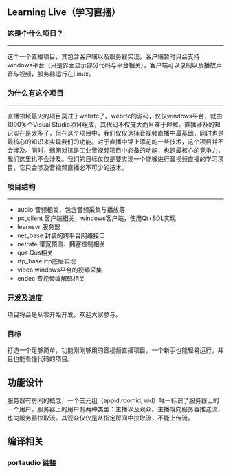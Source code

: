 ## Learning Live（学习直播）
### 这是个什么项目？
--- 
这个一个直播项目，其包含客户端以及服务器实现。客户端暂时只会支持windows平台（只是界面显示部分代码与平台相关），客户端可以录制以及播放声音与视频，服务器运行在Linux。

### 为什么有这个项目
--- 
直播领域最火的项目莫过于webrtc了。webrtc的源码，仅仅windows平台，就由1000多个Visual Studio项目组成，其代码不仅庞大而且难于理解。直播涉及的知识实在是太多了，但在这个项目中，我们仅仅选择音视频直播中最基础，同时也是最核心的知识来实现我们的功能。对于直播中锦上添花的一些技术，这个项目并不会涉及。同时，弱网对抗是工业音视频项目中必备的功能，也是最核心的竞争力，我们这里也不会涉及。我们的目标仅仅是要实现一个能够进行音视频直播的学习项目，它只会涉及音视频直播必不可少的技术。

### 项目结构
--- 
* audio 音频相关，包含音频采集与播放等
* pc_client 客户端相关，windows客户端，使用Qt+SDL实现
* learnsvr 服务器
* net_base 封装的跨平台网络接口
* netrate 带宽预测、拥塞控制相关
* qos Qos相关
* rtp_base rtp底层实现
* video windows平台的视频采集
* endec 音视频编解码相关

### 开发及进度
项目将会是从零开始开发，欢迎大家参与。

### 目标
打造一个足够简单，功能刚刚够用的音视频直播项目，一个新手也能轻易运行，并且也能看懂代码的项目。

## 功能设计
服务器有房间的概念，一个三元组（appid,roomid, uid）唯一标识了服务器上的一个用户。服务器上的用户有两种类型：主播以及观众。主播既向服务器推送流，也向服务器拉取流。其观众仅仅是从指定房间中拉取流，不能上传流。

## 编译相关
### portaudio [链接](http://portaudio.com/docs/v19-doxydocs/compile_windows.html)